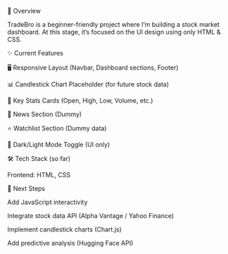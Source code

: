 🚀 Overview

TradeBro is a beginner-friendly project where I’m building a stock market dashboard.
At this stage, it’s focused on the UI design using only HTML & CSS.

✨ Current Features

🖥️ Responsive Layout (Navbar, Dashboard sections, Footer)

📊 Candlestick Chart Placeholder (for future stock data)

📑 Key Stats Cards (Open, High, Low, Volume, etc.)

📰 News Section (Dummy)

⭐ Watchlist Section (Dummy data)

🌙 Dark/Light Mode Toggle (UI only)

🛠️ Tech Stack (so far)

Frontend: HTML, CSS

🎯 Next Steps

 Add JavaScript interactivity

 Integrate stock data API (Alpha Vantage / Yahoo Finance)

 Implement candlestick charts (Chart.js)

 Add predictive analysis (Hugging Face API)
